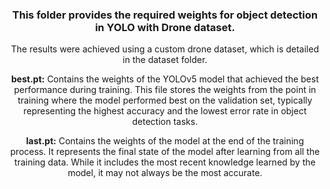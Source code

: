 <div align="center"> 

### This folder provides the required weights for object detection in YOLO with Drone dataset. 

The results were achieved using a custom drone dataset, which is detailed in the dataset folder.

**best.pt:** Contains the weights of the YOLOv5 model that achieved the best performance during training. This file stores the weights from the point in training where the model performed best on the validation set, typically representing the highest accuracy and the lowest error rate in object detection tasks.

**last.pt:** Contains the weights of the model at the end of the training process. It represents the final state of the model after learning from all the training data. While it includes the most recent knowledge learned by the model, it may not always be the most accurate.

<div> 

